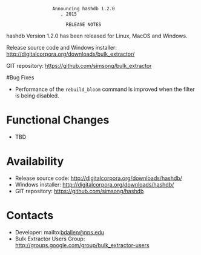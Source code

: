                      Announcing hashdb 1.2.0
                        , 2015

                          RELEASE NOTES

hashdb Version 1.2.0 has been released for Linux, MacOS and Windows.

Release source code and Windows installer: http://digitalcorpora.org/downloads/bulk_extractor/

GIT repository: https://github.com/simsong/bulk_extractor

#Bug Fixes
* Performance of the `rebuild_bloom` command is improved when the filter is being disabled.

# Functional Changes
* TBD

Availability
============
* Release source code: http://digitalcorpora.org/downloads/hashdb/
* Windows installer: http://digitalcorpora.org/downloads/hashdb/
* GIT repository: https://github.com/simsong/hashdb

Contacts
========
* Developer: mailto:bdallen@nps.edu
* Bulk Extractor Users Group: http://groups.google.com/group/bulk_extractor-users
